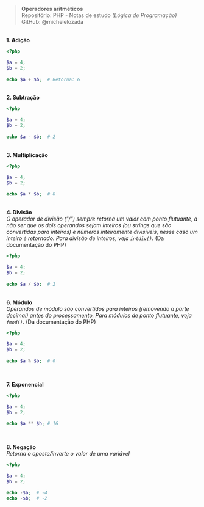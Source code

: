 > **Operadores aritméticos**     
> Repositório: PHP - Notas de estudo *(Lógica de Programação)*       
> GitHub: @michelelozada
&nbsp;
     
&nbsp;     
**1. Adição**  
```php
<?php

$a = 4;
$b = 2;
	
echo $a + $b;  # Retorna: 6
```
&nbsp;
&nbsp;    
**2. Subtração**
```php
<?php

$a = 4;
$b = 2;
	
echo $a - $b;  # 2
```
&nbsp;
&nbsp;  
**3. Multiplicação**  
```php
<?php

$a = 4;
$b = 2;
	
echo $a * $b;  # 8
```
&nbsp;
&nbsp;  
**4. Divisão**   
*O operador de divisão ("/") sempre retorna um valor com ponto flutuante, a não ser que os dois operandos 
sejam inteiros (ou strings que são convertidas para inteiros) e números inteiramente divisíveis, nesse caso
um inteiro é retornado. Para divisão de inteiros, veja `intdiv()`.* (Da documentação do PHP)
```php
<?php

$a = 4;
$b = 2;
	
echo $a / $b;  # 2
```
&nbsp;
&nbsp;  
**6. Módulo**  
*Operandos de módulo são convertidos para inteiros (removendo a parte decimal) antes do processamento. Para
módulos de ponto flutuante, veja `fmod()`.* (Da documentação do PHP)
```php
<?php

$a = 4;
$b = 2;
	
echo $a % $b;  # 0 
```
&nbsp;
&nbsp;  

**7. Exponencial**
```php
<?php

$a = 4;
$b = 2;
	
echo $a ** $b; # 16
```
&nbsp;
&nbsp;  

**8. Negação**   
*Retorna o oposto/inverte o valor de uma variável*
```php
<?php

$a = 4;
$b = 2;

echo -$a;  # -4
echo -$b;  # -2
```
